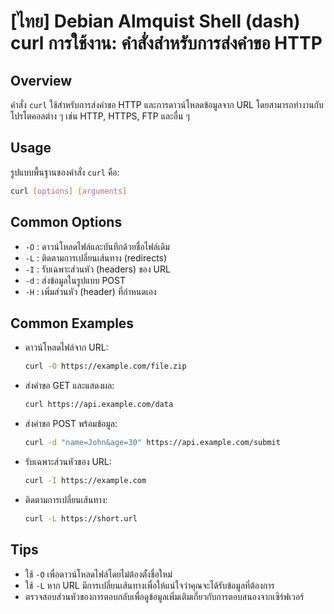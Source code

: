 # [ไทย] Debian Almquist Shell (dash) curl การใช้งาน: คำสั่งสำหรับการส่งคำขอ HTTP

## Overview
คำสั่ง `curl` ใช้สำหรับการส่งคำขอ HTTP และการดาวน์โหลดข้อมูลจาก URL โดยสามารถทำงานกับโปรโตคอลต่าง ๆ เช่น HTTP, HTTPS, FTP และอื่น ๆ

## Usage
รูปแบบพื้นฐานของคำสั่ง `curl` คือ:

```sh
curl [options] [arguments]
```

## Common Options
- `-O` : ดาวน์โหลดไฟล์และบันทึกด้วยชื่อไฟล์เดิม
- `-L` : ติดตามการเปลี่ยนเส้นทาง (redirects)
- `-I` : รับเฉพาะส่วนหัว (headers) ของ URL
- `-d` : ส่งข้อมูลในรูปแบบ POST
- `-H` : เพิ่มส่วนหัว (header) ที่กำหนดเอง

## Common Examples
- ดาวน์โหลดไฟล์จาก URL:
    ```sh
    curl -O https://example.com/file.zip
    ```

- ส่งคำขอ GET และแสดงผล:
    ```sh
    curl https://api.example.com/data
    ```

- ส่งคำขอ POST พร้อมข้อมูล:
    ```sh
    curl -d "name=John&age=30" https://api.example.com/submit
    ```

- รับเฉพาะส่วนหัวของ URL:
    ```sh
    curl -I https://example.com
    ```

- ติดตามการเปลี่ยนเส้นทาง:
    ```sh
    curl -L https://short.url
    ```

## Tips
- ใช้ `-O` เพื่อดาวน์โหลดไฟล์โดยไม่ต้องตั้งชื่อใหม่
- ใช้ `-L` หาก URL มีการเปลี่ยนเส้นทางเพื่อให้แน่ใจว่าคุณจะได้รับข้อมูลที่ต้องการ
- ตรวจสอบส่วนหัวของการตอบกลับเพื่อดูข้อมูลเพิ่มเติมเกี่ยวกับการตอบสนองจากเซิร์ฟเวอร์